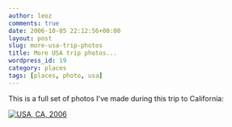 ```yaml
---
author: leoz
comments: true
date: 2006-10-05 22:12:56+00:00
layout: post
slug: more-usa-trip-photos
title: More USA trip photos...
wordpress_id: 19
category: places
tags: [places, photo, usa]
---
```


This is a full set of photos I've made during this trip to California:

[![USA, CA, 2006](http://lh5.google.com/leoz.2005/RSV7q2DxABE/AAAAAAAAAJY/EoWcyUy4514/USACA2006.jpg?imgmax=160&crop=1)](http://picasaweb.google.com/leoz.2005/USACA2006)

